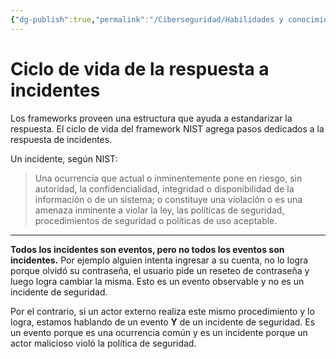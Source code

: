 ```yaml
---
{"dg-publish":true,"permalink":"/Ciberseguridad/Habilidades y conocimientos básicos/Ciclo de vida de un incidente/01 Introducción/"}
---
```


# Ciclo de vida de la respuesta a incidentes

Los frameworks proveen una estructura que ayuda a estandarizar la respuesta.
El ciclo de vida del framework NIST agrega pasos dedicados a la respuesta de incidentes.

Un incidente, según NIST:
> Una ocurrencia que actual o inminentemente pone en riesgo, sin autoridad, la confidencialidad, integridad o disponibilidad de la información o de un sistema; o constituye una violación o es una amenaza inminente a violar la ley, las políticas de seguridad, procedimientos de seguridad o políticas de uso aceptable.

---

**Todos los incidentes son eventos, pero no todos los eventos son incidentes.**
Por ejemplo alguien intenta ingresar a su cuenta, no lo logra porque olvidó su contraseña, el usuario pide un reseteo de contraseña y luego logra cambiar la misma.
Esto es un evento observable y no es un incidente de seguridad.

Por el contrario, si un actor externo realiza este mismo procedimiento y lo logra, estamos hablando de un evento **Y** de un incidente de seguridad.
Es un evento porque es una ocurrencia común y es un incidente porque un actor malicioso violó la política de seguridad.

